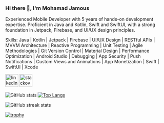 ### Hi there 👋, I'm Mohamad Jamous
Experienced Mobile Developer with 5 years of hands-on development expertise. Proficient in Java and Kotlin, Swift and SwiftUI, with a strong foundation in Jetpack, Firebase, and UI/UX design principles. 



Skills: Java | Kotlin | Jetpack | Firebase | UI/UX Design | RESTful APIs | MVVM Architecture | Reactive Programming | Unit Testing  | Agile Methodologies | Git Version Control | Material Design | Performance Optimization | Android Studio | Debugging | App Security | Push Notifications  | Custom Views and Animations | App Monetization | Swift | SwiftUI | Xcode



[<img src='https://cdn.jsdelivr.net/npm/simple-icons@3.0.1/icons/linkedin.svg' alt='linkedin' height='40'>](https://www.linkedin.com/in/mohamad-jamous-108488214//)  [<img src='https://cdn.jsdelivr.net/npm/simple-icons@3.0.1/icons/stackoverflow.svg' alt='stackoverflow' height='40'>](https://stackoverflow.com/users/15704156)  

![GitHub stats](https://github-readme-stats.vercel.app/api?username=mohamadjamous)    [![Top Langs](https://github-readme-stats.vercel.app/api/top-langs/?username=mohamadjamous)](https://github.com/anuraghazra/github-readme-stats)  

![GitHub streak stats](https://streak-stats.demolab.com/?user=mohamadjamous)  


[![trophy](https://github-profile-trophy.vercel.app/?username=mohamadjamous)](https://github.com/ryo-ma/github-profile-trophy)
